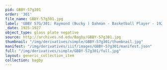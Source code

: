```yaml
---
pid: GBBY-57g301
order: '301'
file_name: GBBY-57g301.jpg
label: 'GBBY 57G/301: Raymond (Bucky ) Dahman - Basketball Player - 1925-1927'
_date: 1925-1927
object_type: glass plate negative
source: http://archives.nd.edu/Bagby/GBBY-57g301.jpg
thumbnail: "/img/derivatives/simple/GBBY-57g301/thumbnail.jpg"
manifest: "/img/derivatives/iiif/images/GBBY-57g301/manifest.json"
full: "/img/derivatives/simple/GBBY-57g301/full.jpg"
layout: generic_collection_item
collection: bagby
---
```

